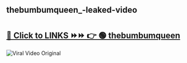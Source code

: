 
 ## thebumbumqueen_-leaked-video 

# <h2><a href="https://clipsfans.com/thebumbumqueen_&ref=git">🔗 Click to LINKS ⏩⏩ 👉 🟢 thebumbumqueen  </a></h2>

<a href="https://clipsfans.com/thebumbumqueen_&ref=git" rel="nofollow" data-target="animated-image.originalLink"><img src="https://i.ibb.co.com/xMMVF88/686577567.gif" alt="Viral Video Original" style="max-width: 100%; display: inline-block;" data-target="animated-image.originalImage"></a>

